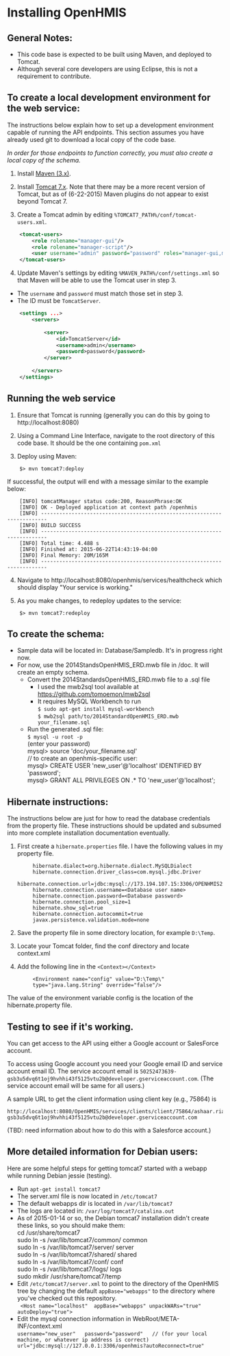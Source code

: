 Installing OpenHMIS
=================================================================
 
General Notes:
-------------------
* This code base is expected to be built using Maven, and deployed to Tomcat.
* Although several core developers are using Eclipse, this is not a requirement to contribute.


To create a local development environment for the web service:
-------------------
The instructions below explain how to set up a development environment capable of running the API endpoints.  This section assumes you have already used git to download a local copy of the code base.

_In order for those endpoints to function correctly, you must also create a local copy of the schema._

1. Install [Maven (3.x)](https://maven.apache.org/download.cgi).

2. Install [Tomcat 7.x](https://tomcat.apache.org/download-70.cgi). Note that there may be a more recent version of Tomcat, but as of (6-22-2015) Maven plugins do not appear to exist beyond Tomcat 7.

3. Create a Tomcat admin by editing `%TOMCAT7_PATH%/conf/tomcat-users.xml`.

```XML
	<tomcat-users>
		<role rolename="manager-gui"/>
		<role rolename="manager-script"/>
		<user username="admin" password="password" roles="manager-gui,manager-script" />
	</tomcat-users>
```


4. Update Maven's settings by editing `%MAVEN_PATH%/conf/settings.xml` so that Maven will be able to use the Tomcat user in step 3.

* The `username` and `password` must match those set in step 3.
* The ID must be `TomcatServer`.

```XML
	<settings ...>
		<servers>
	 
			<server>
				<id>TomcatServer</id>
				<username>admin</username>
				<password>password</password>
			</server>
	 
		</servers>
	</settings>
```


Running the web service
---------------------

1. Ensure that Tomcat is running (generally you can do this by going to http://localhost:8080)

2. Using a Command Line Interface, navigate to the root directory of this code base.  It should be the one containing `pom.xml`

3. Deploy using Maven:

```shell
	$> mvn tomcat7:deploy
```

If successful, the output will end with a message similar to the example below:

```shell
	[INFO] tomcatManager status code:200, ReasonPhrase:OK
	[INFO] OK - Deployed application at context path /openhmis
	[INFO] ------------------------------------------------------------------------
	[INFO] BUILD SUCCESS
	[INFO] ------------------------------------------------------------------------
	[INFO] Total time: 4.488 s
	[INFO] Finished at: 2015-06-22T14:43:19-04:00
	[INFO] Final Memory: 20M/165M
	[INFO] ------------------------------------------------------------------------
```

4. Navigate to http://localhost:8080/openhmis/services/healthcheck which should display "Your service is working." 

5. As you make changes, to redeploy updates to the service:

```shell
	$> mvn tomcat7:redeploy
```

To create the schema:
---------------------
* Sample data will be located in: Database/Sampledb.  It's in progress
  right now. 
* For now, use the 2014StandsOpenHMIS\_ERD.mwb file in /doc.  It will
  create an empty schema.
    * Convert the 2014StandardsOpenHMIS\_ERD.mwb file to a .sql file
        * I used the mwb2sql tool available at
          https://github.com/tomoemon/mwb2sql 
        * It requires MySQL Workbench to run  
          `$ sudo apt-get install mysql-workbench`  
          `$ mwb2sql path/to/2014StandardOpenHMIS_ERD.mwb your_filename.sql`  
    * Run the generated .sql file:  
    `$ mysql -u root -p`  
    (enter your password)  
    mysql> source 'doc/your\_filename.sql'  
    // to create an openhmis-specific user:  
    mysql> CREATE USER 'new\_user'@'localhost' IDENTIFIED BY
     'password';  
    mysql> GRANT ALL PRIVILEGES ON <database>.* TO
     'new\_user'@'localhost';  


Hibernate instructions:
-----------------------------
The instructions below are just for how to read the database
credentials from the property file.  These instructions should be
updated and subsumed into more complete installation documentation
eventually.

1. First create a `hibernate.properties` file.  I have the following values in my property file.

            hibernate.dialect=org.hibernate.dialect.MySQLDialect
            hibernate.connection.driver_class=com.mysql.jdbc.Driver
            hibernate.connection.url=jdbc:mysql://173.194.107.15:3306/OPENHMIS2
            hibernate.connection.username=<Database user name>
            hibernate.connection.password=<Database password>
            hibernate.connection.pool_size=1
            hibernate.show_sql=true
            hibernate.connection.autocommit=true
            javax.persistence.validation.mode=none

2. Save the property file in some directory location, for example `D:\Temp`.

3. Locate your Tomcat folder, find the conf directory and locate context.xml

4. Add the following line in the `<Context></Context>`

            <Environment name="config" value="D:\Temp\"
            type="java.lang.String" override="false"/>

  The value of the environment variable config is the location of the hibernate.property file.


Testing to see if it's working.
-------------------------------

You can get access to the API using either a Google account or SalesForce account.

To access using Google account you need your Google email ID and
service account email ID.  The service account email is
`50252473639-gsb3u5dvq6t1oj9hvhhi43f5125vtu2b@developer.gserviceaccount.com`.
(The service account email will be same for all users.)

A sample URL to get the client information using client key (e.g., 75864) is

    http://localhost:8080/OpenHMIS/services/clients/client/75864/ashaar.riaz@pnci.org/50252473639-gsb3u5dvq6t1oj9hvhhi43f5125vtu2b@developer.gserviceaccount.com

(TBD: need information about how to do this with a Salesforce account.)




More detailed information for Debian users:
--------------------------------------------------------------------
Here are some helpful steps for getting tomcat7 started with a webapp
while running Debian jessie (testing). 

* Run `apt-get install tomcat7`
* The server.xml file is now located in `/etc/tomcat7`
* The default webapps dir is located in `/var/lib/tomcat7`
* The logs are located in: `/var/log/tomcat7/catalina.out`
* As of 2015-01-14 or so, the Debian tomcat7 installation didn't
  create these links, so you should make them:  
       cd /usr/share/tomcat7  
       sudo ln -s /var/lib/tomcat7/common/ common  
       sudo ln -s /var/lib/tomcat7/server/ server  
       sudo ln -s /var/lib/tomcat7/shared/ shared  
       sudo ln -s /var/lib/tomcat7/conf/ conf  
       sudo ln -s /var/lib/tomcat7/logs/ logs  
       sudo mkdir /usr/share/tomcat7/temp  
* Edit `/etc/tomcat7/server.xml` to point to the directory of the
 OpenHMIS tree by changing the default `appBase="webapps"` to the
  directory where you've checked out this repository.  
   ` <Host name="localhost"  appBase="webapps"
    unpackWARs="true" autoDeploy="true">`
* Edit the mysql connection information in
    WebRoot/META-INF/context.xml  
    `username="new_user"  
    password="password"  
    // (for your local machine, or whatever ip address is correct)  
    url="jdbc:mysql://127.0.0.1:3306/openhmis?autoReconnect=true"`